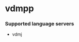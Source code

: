 # vdmpp
<!--- THIS DOCUMENT IS AUTOMATICALLY GENERATED, DON'T EDIT IT -->

### Supported language servers

- vdmj
